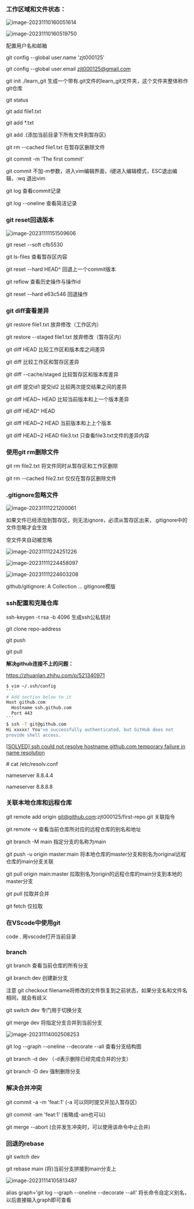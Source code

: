 ### 工作区域和文件状态：
![image-20231110160051614](.\images\image-20231110160051614.png)

![image-20231110160519750](.\images\image-20231110160519750.png)

配置用户名和邮箱

git config --global user.name 'zjt000125'

git config --global user.email zjt000125@gmail.com

git init ./learn_git 生成一个带有.git文件的learn_git文件夹，这个文件夹整体称作git仓库

git status

git add file1.txt

git add *.txt

git add .(添加当前目录下所有文件到暂存区)

git rm --cached file1.txt 在暂存区删除文件

git commit -m 'The first commit'

git commit 不加-m参数，进入vim编辑界面，i键进入编辑模式，ESC退出编辑，:wq 退出vim

git log 查看commit记录

git log --oneline 查看简洁记录

### git reset回退版本

![image-20231111151509606](.\images\image-20231111151509606.png)

git reset --soft cfb5530

git ls-files 查看暂存区内容

git reset --hard HEAD^ 回退上一个commit版本

git reflow 查看历史操作与操作id

git reset --hard e63c546 回退操作

### git diff查看差异

git restore file1.txt  放弃修改（工作区内）

git restore --staged file1.txt 放弃修改（暂存区内）

git diff HEAD 比较工作区和版本库之间差异

git diff 比较工作区和暂存区差异

git diff --cache/staged 比较暂存区和版本库差异

git diff 提交id1 提交id2 比较两次提交结果之间的差异

git diff HEAD~ HEAD 比较当前版本和上一个版本差异

git diff HEAD^ HEAD

git diff HEAD~2 HEAD 当前版本和上上个版本

git diff HEAD~2 HEAD file3.txt 只查看file3.txt文件的差异内容

### 使用git rm删除文件

git rm file2.txt 将文件同时从暂存区和工作区删除

git rm --cached file2.txt 仅仅在暂存区删除文件

### .gitignore忽略文件

![image-20231111221200061](.\images\image-20231111221200061.png)

如果文件已经添加到暂存区，则无法ignore，必须从暂存区出来，.gitignore中的文件忽略才会生效

空文件夹自动被忽略

![image-20231111224251226](.\images\image-20231111224251226.png)

![image-20231111224458097](.\images\image-20231111224458097.png)

![image-20231111224603208](.\images\image-20231111224603208.png)

github/gitignore: A Collection ...     gitignore模版

### ssh配置和克隆仓库

ssh-keygen -t rsa -b 4096  生成ssh公私钥对

git clone repo-address

git push <remote> <branch>

git pull <remote>

**解决github连接不上的问题：**

https://zhuanlan.zhihu.com/p/521340971

~~~bash
$ vim ~/.ssh/config
```
# Add section below to it
Host github.com
  Hostname ssh.github.com
  Port 443
```
$ ssh -T git@github.com
Hi xxxxx! You've successfully authenticated, but GitHub does not
provide shell access.
~~~

[[SOLVED\] ssh could not resolve hostname github.com temporary failure in name resolution](https://codetryout.com/github-temporary-failure-in-name-resolution/)

\# cat /etc/resolv.conf 

nameserver 8.8.4.4 

nameserver 8.8.8.8

### 关联本地仓库和远程仓库

git remote add origin git@github.com:zjt000125/first-repo.git   关联指令

git remote -v  查看当前仓库所对应的远程仓库的别名和地址

git branch -M main 指定分支的名称为main

git push -u origin master:main  将本地仓库的master分支和别名为original远程仓库的main分支关联

git pull origin main:master 拉取别名为origin的远程仓库的main分支到本地的master分支

git pull 拉取并合并

git fetch 仅拉取

### 在VScode中使用git

code . 用vscode打开当前目录



### branch

git branch 查看当前仓库的所有分支

git branch dev 创建新分支

注意 git checkout filename将修改的文件恢复到之前状态，如果分支名和文件名相同，就会有歧义

git switch dev 专门用于切换分支

git merge dev 将指定分支合并到当前分支

![image-20231114002508253](.\images\image-20231114002508253.png)

git log --graph --oneline --decorate --all 查看分支结构图

git branch -d dev （-d表示删除已经完成合并的分支）

git branch -D dev 强制删除分支

### 解决合并冲突

git commit -a -m 'feat:1'   (-a 可以同时提交并加入暂存区)

git commit -am 'feat:1'    (省略成-am也可以)

git merge --abort  (合并发生冲突时，可以使用该命令中止合并)

### 回退的rebase

git switch dev

git rebase main  (将)当前分支拼接到main分支上

![image-20231114105813487](.\images\image-20231114105813487.png)

alias graph='git log --graph --oneline --decorate --all' 将长命令自定义别名，以后直接输入graph即可查看
